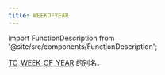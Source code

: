 ```yaml
---
title: WEEKOFYEAR
---
```

import FunctionDescription from '@site/src/components/FunctionDescription';

<FunctionDescription description="引入或更新：v1.2.375"/>

[TO_WEEK_OF_YEAR](to-week-of-year.md) 的别名。
